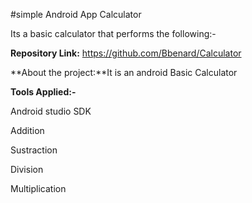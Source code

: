 #simple Android App Calculator

Its a basic calculator that performs the following:-

**Repository Link:** https://github.com/Bbenard/Calculator

**About the project:**It is an android Basic Calculator

**Tools Applied:-**

Android studio SDK

Addition

Sustraction

Division
 
 Multiplication

 



